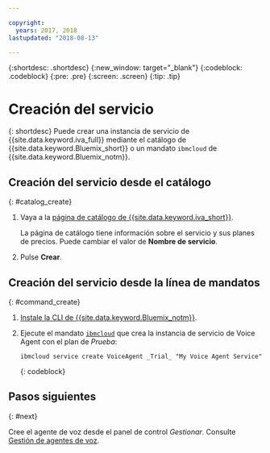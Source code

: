 ```yaml
---

copyright:
  years: 2017, 2018
lastupdated: "2018-08-13"

---
```


{:shortdesc: .shortdesc}
{:new_window: target="_blank"}
{:codeblock: .codeblock}
{:pre: .pre}
{:screen: .screen}
{:tip: .tip}


# Creación del servicio

{: shortdesc}
Puede crear una instancia de servicio de {{site.data.keyword.iva_full}} mediante el catálogo de {{site.data.keyword.Bluemix_short}} o un mandato `ibmcloud` de {{site.data.keyword.Bluemix_notm}}.

## Creación del servicio desde el catálogo
{: #catalog_create}

1. Vaya a la [página de catálogo de {{site.data.keyword.iva_short}}](https://console.bluemix.net/catalog/services/voice-agent-with-watson).

   La página de catálogo tiene información sobre el servicio y sus planes de precios. Puede cambiar el valor de **Nombre de servicio**.

2. Pulse **Crear**.

## Creación del servicio desde la línea de mandatos
{: #command_create}

1. [Instale la CLI de {{site.data.keyword.Bluemix_notm}}](../../cli/index.html#overview).

2. Ejecute el mandato [`ibmcloud`](../../cli/idt/commands.html#idt-cli) que crea la instancia de servicio de Voice Agent con el plan de _Prueba_:

   ```
   ibmcloud service create VoiceAgent _Trial_ "My Voice Agent Service"
   ```
   {: codeblock}

## Pasos siguientes
{: #next}

Cree el agente de voz desde el panel de control _Gestionar_. Consulte [Gestión de agentes de voz](managing.html).
